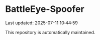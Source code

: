 # BattleEye-Spoofer

Last updated: 2025-07-11 10:44:59

This repository is automatically maintained.
